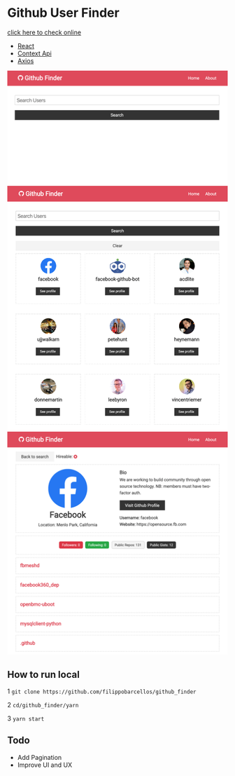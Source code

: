 # Github User Finder

[click here to check online](https://github-finder-react-context-api.netlify.com/)

- [React](https://github.com/facebook/react/)
- [Context Api](https://reactjs.org/docs/context.html)
- [Axios](https://github.com/axios/axios)

![home](./images/index.png)
![search](./images/search-result.png)
![user](./images/user.png)

## How to run local

1 `git clone https://github.com/filippobarcellos/github_finder`

2 `cd/github_finder/yarn`

3 `yarn start`

## Todo

- Add Pagination
- Improve UI and UX
